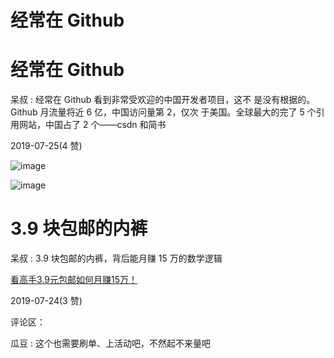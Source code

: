 # 经常在 Github

# 经常在 Github

呆叔 : 经常在 Github 看到非常受欢迎的中国开发者项目，这不 是没有根据的。Github 月流量将近 6 亿，中国访问量第 2，仅次 于美国。全球最大的完了 5 个引用网站，中国占了 2 个——csdn 和简书

2019-07-25(4 赞)

![image](img/Image_023.png)

![image](img/Image_024.png)

# 3.9 块包邮的内裤

呆叔 : 3.9 块包邮的内裤，背后能月赚 15 万的数学逻辑

[看高手](https://mp.weixin.qq.com/s/3SiKYciu7kYf_DwfdxGhEg)[3.9](https://mp.weixin.qq.com/s/3SiKYciu7kYf_DwfdxGhEg)[元包邮如何月赚](https://mp.weixin.qq.com/s/3SiKYciu7kYf_DwfdxGhEg)[15](https://mp.weixin.qq.com/s/3SiKYciu7kYf_DwfdxGhEg)[万！](https://mp.weixin.qq.com/s/3SiKYciu7kYf_DwfdxGhEg)

2019-07-24(3 赞)

评论区：

瓜豆 : 这个也需要刷单、上活动吧，不然起不来量吧